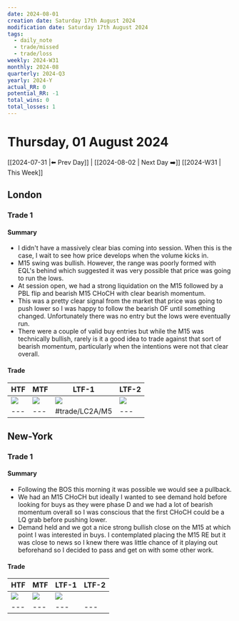 ```yaml
---
date: 2024-08-01
creation date: Saturday 17th August 2024
modification date: Saturday 17th August 2024
tags:
  - daily_note
  - trade/missed
  - trade/loss
weekly: 2024-W31
monthly: 2024-08
quarterly: 2024-Q3
yearly: 2024-Y
actual_RR: 0
potential_RR: -1
total_wins: 0
total_losses: 1
---
```

# Thursday, 01 August 2024

 [[2024-07-31 |⬅️ Prev Day]] | [[2024-08-02 | Next Day ➡️]] [[2024-W31 | This Week]]

## London 
### Trade 1
#### Summary
- I didn't have a massively clear bias coming into session. When this is the case, I wait to see how price develops when the volume kicks in.
- M15 swing was bullish. However, the range was poorly formed with EQL's behind which suggested it was very possible that price was going to run the lows.
- At session open, we had a strong liquidation on the M15 followed by a PBL flip and bearish M15 CHoCH with clear bearish momentum.
- This was a pretty clear signal from the market that price was going to push lower so I was happy to follow the bearish OF until something changed. Unfortunately there was no entry but the lows were eventually run.
- There were a couple of valid buy entries but while the M15 was technically bullish, rarely is it a good idea to trade against that sort of bearish momentum, particularly when the intentions were not that clear overall.


#### Trade
| HTF                                                      | MTF                                                      | LTF-1                                                    | LTF-2                                                    |
| -------------------------------------------------------- | -------------------------------------------------------- | -------------------------------------------------------- | -------------------------------------------------------- |
| ![](https://s3.tradingview.com/snapshots/b/bZ511udE.png) | ![](https://s3.tradingview.com/snapshots/i/IaBvBsjm.png) | ![](https://s3.tradingview.com/snapshots/r/rr7hkOrP.png) | ![](https://s3.tradingview.com/snapshots/z/zbfp98ci.png) |
| ---                                                      | ---                                                      | #trade/LC2A/M5                                           | ---                                                      |

## New-York
### Trade 1
#### Summary

- Following the BOS this morning it was possible we would see a pullback.
- We had an M15 CHoCH but ideally I wanted to see demand hold before looking for buys as they were phase D and we had a lot of bearish momentum overall so I was conscious that the first CHoCH could be a LQ grab before pushing lower.
- Demand held and we got a nice strong bullish close on the M15 at which point I was interested in buys. I contemplated placing the M15 RE but it was close to news so I knew there was little chance of it playing out beforehand so I decided to pass and get on with some other work.

#### Trade
| HTF                                                      | MTF                                                      | LTF-1                                                    | LTF-2 |
| -------------------------------------------------------- | -------------------------------------------------------- | -------------------------------------------------------- | ----- |
| ![](https://s3.tradingview.com/snapshots/h/HvW2iAed.png) | ![](https://s3.tradingview.com/snapshots/y/yBBgpMus.png) | ![](https://s3.tradingview.com/snapshots/s/sxXxNBfI.png) | ![]() |
| ---                                                      | ---                                                      | ---                                                      | ---   |